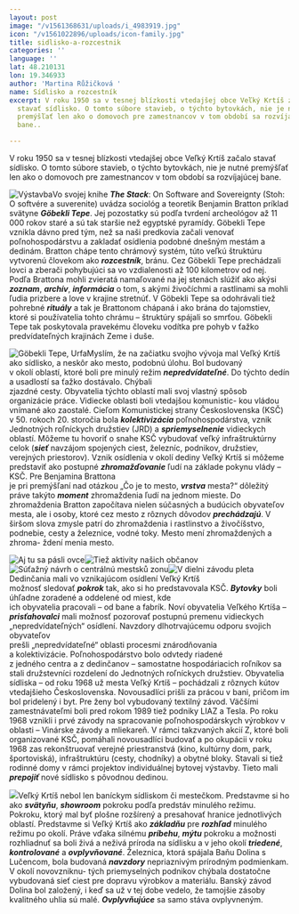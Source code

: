 ```yaml
---
layout: post
image: "/v1561368631/uploads/i_4983919.jpg"
icon: "/v1561022896/uploads/icon-family.jpg"
title: sidlisko-a-rozcestnik
categories: ''
language: ''
lat: 48.210131
lon: 19.346933
author: 'Martina Růžičková '
name: Sídlisko a rozcestník
excerpt: V roku 1950 sa v tesnej blízkosti vtedajšej obce Veľký Krtíš začalo
  stavať sídlisko. O tomto súbore stavieb, o týchto bytovkách, nie je nutné
  premýšľať len ako o domovoch pre zamestnancov v tom období sa rozvíjajúcej
  bane..

---
```

V roku 1950 sa v tesnej blízkosti vtedajšej obce Veľký Krtíš začalo stavať sídlisko. O tomto súbore stavieb, o týchto bytovkách, nie je nutné premýšľať len ako o domovoch pre zamestnancov v tom období sa rozvíjajúcej bane.

![Výstavba](https://res.cloudinary.com/dhxmg9p4i/image/upload/c_scale,w_740/v1561368631/uploads/i_4983919.jpg "Výstavba")Vo svojej knihe **_The Stack_**: On Software and Sovereignty (Stoh: O softvére a suverenite) uvádza sociológ a teoretik Benjamin Bratton príklad svätyne **_Göbekli Tepe_**. Jej pozostatky sú podľa tvrdení archeológov až 11 000 rokov staré a sú tak staršie než egyptské pyramídy. Göbekli Tepe vznikla dávno pred tým, než sa naši predkovia začali venovať poľnohospodárstvu a zakladať osídlenia podobné dnešným mestám a dedinám. Bratton chápe tento chrámový systém, túto veľkú štruktúru vytvorenú človekom ako **_rozcestník_**, bránu. Cez Göbekli Tepe prechádzali lovci a zberači pohybujúci sa vo vzdialenosti až 100 kilometrov od nej. Podľa Brattona mohli zvieratá namaľované na jej stenách slúžiť ako akýsi **_zoznam_**, **_archív_**, **_informácia_** o tom, s akými živočíchmi a rastlinami sa mohli ľudia prizbere a love v krajine stretnúť. V Göbekli Tepe sa odohrávali tiež pohrebné **_rituály_** a tak je Brattonom chápaná i ako brána do tajomstiev, ktoré si používatelia tohto chrámu – štruktúry spájali so smrťou. Göbekli Tepe tak poskytovala pravekému človeku vodítka pre pohyb v ťažko predvídateľných krajinách Zeme i duše.

![Göbekli Tepe, Urfa](https://res.cloudinary.com/dhxmg9p4i/image/upload/c_scale,w_740/v1561368631/uploads/gobekli_tepe.jpg "Göbekli Tepe")Myslím, že na začiatku svojho vývoja mal Veľký Krtíš ako sídlisko, a neskôr ako mesto, podobnú úlohu. Bol budovaný  
 v okolí oblastí, ktoré boli pre minulý režim **_nepredvídateľné_**. Do týchto dedín a usadlostí sa ťažko dostávalo. Chýbali  
 zjazdné cesty. Obyvatelia týchto oblastí mali svoj vlastný spôsob organizácie práce. Vidiecke oblasti boli vtedajšou komunistic- kou vládou vnímané ako zaostalé. Cieľom Komunistickej strany Československa (KSČ) v 50. rokoch 20. storočia bola **_kolektivizácia_** poľnohospodárstva, vznik Jednotných roľníckych družstiev (JRD) a **_spriemyselnenie_** vidieckych oblastí. Môžeme tu hovoriť o snahe KSČ vybudovať veľký infraštruktúrny celok (**_sieť_** navzájom spojených ciest, železníc, podnikov, družstiev, verejných priestorov). Vznik osídlenia v okolí dediny Veľký Krtíš si môžeme predstaviť ako postupné **_zhromažďovanie_** ľudí na základe pokynu vlády – KSČ. Pre Benjamina Brattona  
 je pri premýšľaní nad otázkou „Čo je to mesto, **_vrstva_** mesta?“ dôležitý práve takýto **_moment_** zhromaždenia ľudí na jednom mieste. Do zhromaždenia Bratton započítava nielen súčasných a budúcich obyvateľov mesta, ale i osoby, ktoré cez mesto z rôznych dôvodov **_prechádzajú_**. V širšom slova zmysle patrí do zhromaždenia i rastlinstvo a živočíšstvo, podnebie, cesty a železnice, vodné toky. Mesto mení zhromaždených a zhroma- ždení menia mesto.

![Aj tu sa pásli ovce](https://res.cloudinary.com/dhxmg9p4i/image/upload/c_scale,w_740/v1561369017/uploads/ovce%20stary%20krtis.jpg)![Tiež aktivity našich občanov](https://res.cloudinary.com/dhxmg9p4i/image/upload/c_scale,w_740/v1561369853/uploads/worker.jpg)![Súťažný návrh o centrálnú mestsků zonu](https://res.cloudinary.com/dhxmg9p4i/image/upload/c_scale,w_740/v1561370204/uploads/IMG_6552.jpg)![V dielni závodu pleta](https://res.cloudinary.com/dhxmg9p4i/image/upload/c_scale,w_740/v1561370286/uploads/workers.jpg "v-dielni-zavodu-pleta")Dedinčania mali vo vznikajúcom osídlení Veľký Krtíš  
 možnosť sledovať **_pokrok_** tak, ako si ho predstavovala KSČ. **_Bytovky_** boli úhľadne zoradené a oddelené od miest, kde  
 ich obyvatelia pracovali – od bane a fabrík. Noví obyvatelia Veľkého Krtíša – **_prisťahovalci_** mali možnosť pozorovať postupnú premenu vidieckych „nepredvídateľných“ osídlení. Navzdory dlhotrvajúcemu odporu svojich obyvateľov  
 prešli „nepredvídateľné“ oblasti procesmi znárodňovania  
 a kolektivizácie. Poľnohospodárstvo bolo odvtedy riadené  
 z jedného centra a z dedinčanov – samostatne hospodáriacich roľníkov sa stali družstevníci rozdelení do Jednotných roľníckych družstiev. Obyvatelia sídliska – od roku 1968 už mesta Veľký Krtíš – pochádzali z rôznych kútov vtedajšieho Československa. Novousadlíci prišli za prácou v bani, pričom im bol pridelený i byt. Pre ženy bol vybudovaný textilný závod. Väčšími zamestnávateľmi boli pred rokom 1989 tiež podniky LIAZ a Tesla. Po roku 1968 vznikli i prvé závody na spracovanie poľnohospodárskych výrobkov v oblasti – Vinárske závody a mliekareň. V rámci takzvaných akcií Z, ktoré boli organizované KSČ, pomáhali novousadlíci budovať a po okupácii v roku 1968 zas rekonštruovať verejné priestranstvá (kino, kultúrny dom, park, športoviská), infraštruktúru (cesty, chodníky) a obytné bloky. Stavali si tiež rodinné domy v rámci projektov individuálnej bytovej výstavby. Tieto mali **_prepojiť_** nové sídlisko s pôvodnou dedinou.

![](https://res.cloudinary.com/dhxmg9p4i/image/upload/c_scale,w_740/v1561370559/uploads/track.jpg)Veľký Krtíš nebol len baníckym sídliskom či mestečkom. Predstavme si ho ako **_svätyňu_**, **_showroom_** pokroku podľa predstáv minulého režimu. Pokroku, ktorý mal byť plošne rozšírený a presahovať hranice jednotlivých oblastí. Predstavme si Veľký Krtíš ako **_základňu_** pre **_rozhľad_** minulého režimu po okolí. Práve vďaka silnému **_príbehu_**, **_mýtu_** pokroku a možnosti rozhliadnuť sa boli živá a neživá príroda na sídlisku a v jeho okolí **_triedené_**, **_kontrolované_** a **_ovplyvňované_**. Železnica, ktorá spájala Baňu Dolina s Lučencom, bola budovaná **_navzdory_** nepriaznivým prírodným podmienkam. V okolí novovzniknu- tých priemyselných podnikov chýbala dostatočne vybudovaná sieť ciest pre dopravu výrobkov a materiálu. Banský závod Dolina bol založený, i keď sa už v tej dobe vedelo, že tamojšie zásoby kvalitného uhlia sú malé. **_Ovplyvňujúce_** sa samo stáva ovplyvneným.